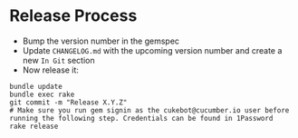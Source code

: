 Release Process
===============

* Bump the version number in the gemspec
* Update `CHANGELOG.md` with the upcoming version number and create a new `In Git` section
* Now release it:

```
bundle update
bundle exec rake
git commit -m "Release X.Y.Z"
# Make sure you run gem signin as the cukebot@cucumber.io user before running the following step. Credentials can be found in 1Password
rake release
```
